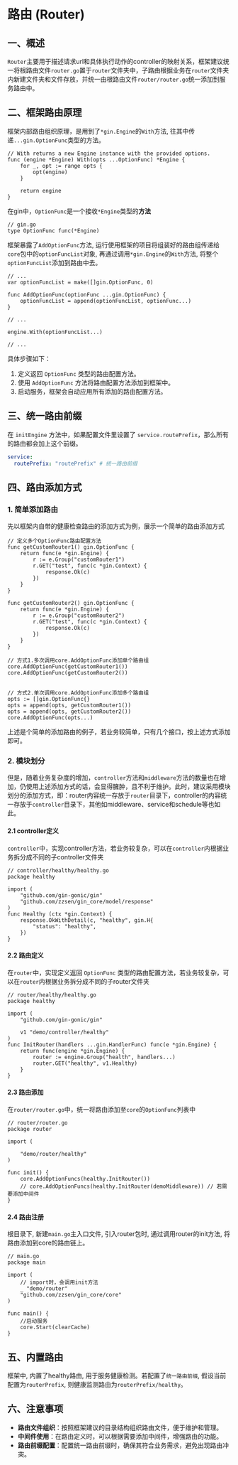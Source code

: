 # 路由 (Router)

## 一、概述

`Router`主要用于描述请求url和具体执行动作的controller的映射关系，框架建议统一将根路由文件`router.go`置于`router`文件夹中，子路由根据业务在`router`文件夹内新建文件夹和文件存放，并统一由根路由文件`router/router.go`统一添加到服务路由中。

## 二、框架路由原理
框架内部路由组织原理，是用到了`*gin.Engine`的`With`方法, 往其中传递`...gin.OptionFunc`类型的方法。
```golang
// With returns a new Engine instance with the provided options.
func (engine *Engine) With(opts ...OptionFunc) *Engine {
	for _, opt := range opts {
		opt(engine)
	}

	return engine
}
```

在gin中，`OptionFunc`是一个接收`*Engine`类型的**方法**
```golang
// gin.go
type OptionFunc func(*Engine)
```

框架暴露了`AddOptionFunc`方法, 运行使用框架的项目将组装好的路由组传递给`core`包中的`optionFuncList`对象, 再通过调用`*gin.Engine`的`With`方法, 将整个`optionFuncList`添加到路由中去。
```golang
// ...
var optionFuncList = make([]gin.OptionFunc, 0)

func AddOptionFunc(optionFunc ...gin.OptionFunc) {
	optionFuncList = append(optionFuncList, optionFunc...)
}

// ...

engine.With(optionFuncList...)

// ...
```

具体步骤如下：
1. 定义返回 `OptionFunc` 类型的路由配置方法。
2. 使用 `AddOptionFunc` 方法将路由配置方法添加到框架中。
3. 启动服务，框架会自动应用所有添加的路由配置方法。

## 三、统一路由前缀
在 `initEngine` 方法中，如果配置文件里设置了 `service.routePrefix`，那么所有的路由都会加上这个前缀。
```yml
service:
  routePrefix: "routePrefix" # 统一路由前缀
```


## 四、路由添加方式
### 1. 简单添加路由
先以框架内自带的健康检查路由的添加方式为例，展示一个简单的路由添加方式
```golang
// 定义多个OptionFunc路由配置方法
func getCustomRouter1() gin.OptionFunc {
	return func(e *gin.Engine) {
		r := e.Group("customRouter1")
		r.GET("test", func(c *gin.Context) {
			response.Ok(c)
		})
	}
}

func getCustomRouter2() gin.OptionFunc {
	return func(e *gin.Engine) {
		r := e.Group("customRouter2")
		r.GET("test", func(c *gin.Context) {
			response.Ok(c)
		})
	}
}

// 方式1.多次调用core.AddOptionFunc添加单个路由组
core.AddOptionFunc(getCustomRouter1())
core.AddOptionFunc(getCustomRouter2())


// 方式2.单次调用core.AddOptionFunc添加多个路由组
opts := []gin.OptionFunc{}
opts = append(opts, getCustomRouter1())
opts = append(opts, getCustomRouter2())
core.AddOptionFunc(opts...)
```
上述是个简单的添加路由的例子，若业务较简单，只有几个接口，按上述方式添加即可。

### 2. 模块划分
但是，随着业务复杂度的增加，`controller`方法和`middleware`方法的数量也在增加，仍使用上述添加方式的话，会显得臃肿，且不利于维护。此时，建议采用模块划分的添加方式，即：router内容统一存放于`router`目录下，controller的内容统一存放于`controller`目录下，其他如middleware、service和schedule等也如此。

#### 2.1 controller定义

`controller`中，实现controller方法，若业务较复杂，可以在`controller`内根据业务拆分成不同的子controller文件夹
```golang
// controller/healthy/healthy.go
package healthy

import (
	"github.com/gin-gonic/gin"
	"github.com/zzsen/gin_core/model/response"
)
func Healthy (ctx *gin.Context) {
	response.OkWithDetail(c, "healthy", gin.H{
		"status": "healthy",
	})
}
```

#### 2.2 路由定义
在`router`中，实现定义返回 `OptionFunc` 类型的路由配置方法，若业务较复杂，可以在`router`内根据业务拆分成不同的子router文件夹
```golang
// router/healthy/healthy.go
package healthy

import (
	"github.com/gin-gonic/gin"

	v1 "demo/controller/healthy"
)
func InitRouter(handlers ...gin.HandlerFunc) func(e *gin.Engine) {
	return func(engine *gin.Engine) {
		router := engine.Group("health", handlers...)
		router.GET("healthy", v1.Healthy)
	}
}
```

#### 2.3 路由添加
在`router/router.go`中，统一将路由添加至`core`的`OptionFunc`列表中
```golang
// router/router.go
package router

import (
	
	"demo/router/healthy"
)

func init() {
	core.AddOptionFuncs(healthy.InitRouter())
	// core.AddOptionFuncs(healthy.InitRouter(demoMiddleware)) // 若需要添加中间件
}
```

#### 2.4 路由注册
根目录下, 新建`main.go`主入口文件, 引入router包时, 通过调用router的init方法, 将路由添加到core的路由链上。
```golang
// main.go
package main

import (
	// import时，会调用init方法
	_ "demo/router"
	"github.com/zzsen/gin_core/core"
)

func main() {
	//启动服务
	core.Start(clearCache)
}
```

## 五、内置路由
框架中, 内置了healthy路由, 用于服务健康检测。若配置了`统一路由前缀`, 假设当前配置为`routerPrefix`, 则健康监测路由为`routerPrefix/healthy`。

## 六、注意事项
* **路由文件组织**：按照框架建议的目录结构组织路由文件，便于维护和管理。
* **中间件使用**：在路由定义时，可以根据需要添加中间件，增强路由的功能。
* **路由前缀配置**：配置统一路由前缀时，确保其符合业务需求，避免出现路由冲突。